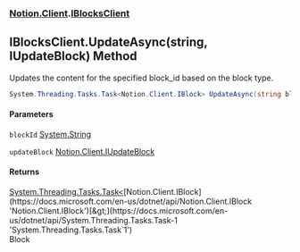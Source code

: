 ### [Notion.Client](Notion.Client.md 'Notion.Client').[IBlocksClient](Notion.Client.IBlocksClient.md 'Notion.Client.IBlocksClient')

## IBlocksClient.UpdateAsync(string, IUpdateBlock) Method

Updates the content for the specified block_id based on the block type.

```csharp
System.Threading.Tasks.Task<Notion.Client.IBlock> UpdateAsync(string blockId, Notion.Client.IUpdateBlock updateBlock);
```
#### Parameters

<a name='Notion.Client.IBlocksClient.UpdateAsync(string,Notion.Client.IUpdateBlock).blockId'></a>

`blockId` [System.String](https://docs.microsoft.com/en-us/dotnet/api/System.String 'System.String')

<a name='Notion.Client.IBlocksClient.UpdateAsync(string,Notion.Client.IUpdateBlock).updateBlock'></a>

`updateBlock` [Notion.Client.IUpdateBlock](https://docs.microsoft.com/en-us/dotnet/api/Notion.Client.IUpdateBlock 'Notion.Client.IUpdateBlock')

#### Returns
[System.Threading.Tasks.Task&lt;](https://docs.microsoft.com/en-us/dotnet/api/System.Threading.Tasks.Task-1 'System.Threading.Tasks.Task`1')[Notion.Client.IBlock](https://docs.microsoft.com/en-us/dotnet/api/Notion.Client.IBlock 'Notion.Client.IBlock')[&gt;](https://docs.microsoft.com/en-us/dotnet/api/System.Threading.Tasks.Task-1 'System.Threading.Tasks.Task`1')  
Block